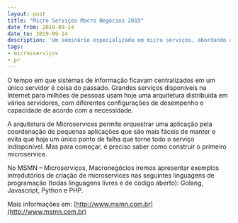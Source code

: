 ```yaml
---
layout: post
title: "Micro Serviços Macro Negócios 2019"
date_from: 2019-09-14
date_to: 2019-09-14
description: 'Um seminário especializado em micro serviços, abordando arquitetura e implementação.'
tags:
- microsserviços
- pr
---
```


O tempo em que sistemas de informação ficavam centralizados em um único servidor é coisa do passado. Grandes serviços disponíveis na Internet para milhões de pessoas usam hoje uma arquitetura distribuída em vários servidores, com diferentes configurações de desempenho e capacidade de acordo com a necessidade. 

A arquitetura de Microservices permite orquestrar uma aplicação pela coordenação de pequenas aplicações que são mais fáceis de manter e evita que haja um único ponto de falha que torne todo o serviço indisponível. Mas para começar, é preciso saber como construir o primeiro microservice.

No MSMN – Microserviços, Macronegócios iremos apresentar exemplos introdutórios de criação de microservices nas seguintes linguagens de programação (todas linguagens livres e de código aberto): Golang, Javascript, Python e PHP.
 

Mais informações em: [http://www.msmn.com.br](http://www.msmn.com.br)
